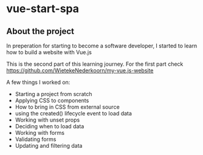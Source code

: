 # vue-start-spa

## About the project
In preperation for starting to become a software developer, I started to learn how to build a website with Vue.js

This is the second part of this learning journey. For the first part check https://github.com/WietekeNederkoorn/my-vue.js-website

A few things I worked on:
- Starting a project from scratch
- Applying CSS to components
- How to bring in CSS from external source
- using the created() lifecycle event to load data
- Working with unset props
- Deciding when to load data
- Working with forms
- Validating forms
- Updating and filtering data

